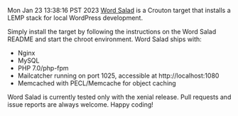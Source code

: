 Mon Jan 23 13:38:16 PST 2023
[Word Salad](https://github.com/10up/word-salad) is a Crouton target that installs a LEMP stack for local WordPress development.

Simply install the target by following the instructions on the Word Salad README and start the chroot environment. Word Salad ships with:
* Nginx
* MySQL
* PHP 7.0/php-fpm
* Mailcatcher running on port 1025, accessible at http://localhost:1080
* Memcached with PECL/Memcache for object caching

Word Salad is currently tested only with the xenial release. Pull requests and issue reports are always welcome. Happy coding!